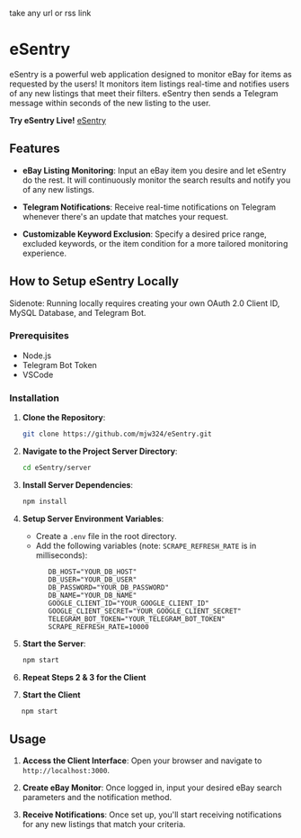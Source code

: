 take any url or rss link 

# eSentry

eSentry is a powerful web application designed to monitor eBay for items as requested by the users! It monitors item listings real-time and notifies users of any new listings that meet their filters. eSentry then sends a Telegram message within seconds of the new listing to the user.

**Try eSentry Live!** [eSentry](https://esentry-notify.com/)

## Features

- **eBay Listing Monitoring**: Input an eBay item you desire and let eSentry do the rest. It will continuously monitor the search results and notify you of any new listings.
  
- **Telegram Notifications**: Receive real-time notifications on Telegram whenever there's an update that matches your request.

- **Customizable Keyword Exclusion**: Specify a desired price range, excluded keywords, or the item condition for a more tailored monitoring experience.
  

## How to Setup eSentry Locally
Sidenote: Running locally requires creating your own OAuth 2.0 Client ID, MySQL Database, and Telegram Bot.
### Prerequisites

- Node.js
- Telegram Bot Token
- VSCode

### Installation

1. **Clone the Repository**:
   ```bash
   git clone https://github.com/mjw324/eSentry.git
   ```

2. **Navigate to the Project Server Directory**:
   ```bash
   cd eSentry/server
   ```

3. **Install Server Dependencies**:
   ```bash
   npm install
   ```

4. **Setup Server Environment Variables**:
   - Create a `.env` file in the root directory.
   - Add the following variables (note: ```SCRAPE_REFRESH_RATE``` is in milliseconds):
     ```
        DB_HOST="YOUR_DB_HOST"
        DB_USER="YOUR_DB_USER"
        DB_PASSWORD="YOUR_DB_PASSWORD"
        DB_NAME="YOUR_DB_NAME"
        GOOGLE_CLIENT_ID="YOUR_GOOGLE_CLIENT_ID"
        GOOGLE_CLIENT_SECRET="YOUR_GOOGLE_CLIENT_SECRET"
        TELEGRAM_BOT_TOKEN="YOUR_TELEGRAM_BOT_TOKEN"
        SCRAPE_REFRESH_RATE=10000
     ```

5. **Start the Server**:
   ```bash
   npm start
   ```
6. **Repeat Steps 2 & 3 for the Client**
7. **Start the Client**
```bash
   npm start
   ```

## Usage

1. **Access the Client Interface**: Open your browser and navigate to `http://localhost:3000`.

2. **Create eBay Monitor**: Once logged in, input your desired eBay search parameters and the notification method.

3. **Receive Notifications**: Once set up, you'll start receiving notifications for any new listings that match your criteria.
